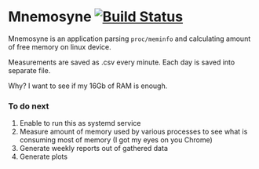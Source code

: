 # Mnemosyne [![Build Status](https://travis-ci.com/arekn/mnemosyne.svg?branch=master)](https://travis-ci.com/arekn/mnemosyne)

Mnemosyne is an application parsing `proc/meminfo` and calculating amount of free memory on linux device. 

Measurements are saved as .csv every minute. Each day is saved into separate file.

Why? I want to see if my 16Gb of RAM is enough.

### To do next

1. Enable to run this as systemd service
1. Measure amount of memory used by various processes to see what is consuming most of memory (I got my eyes on you Chrome)
1. Generate weekly reports out of gathered data
1. Generate plots
